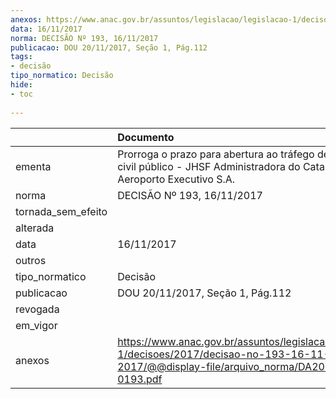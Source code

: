 ```yaml
---
anexos: https://www.anac.gov.br/assuntos/legislacao/legislacao-1/decisoes/2017/decisao-no-193-16-11-2017/@@display-file/arquivo_norma/DA2017-0193.pdf
data: 16/11/2017
norma: DECISÃO Nº 193, 16/11/2017
publicacao: DOU 20/11/2017, Seção 1, Pág.112
tags:
- decisão
tipo_normatico: Decisão
hide: 
- toc 
 
---
```


|                    | Documento                                                                                                                                     |
|:-------------------|:----------------------------------------------------------------------------------------------------------------------------------------------|
| ementa             | Prorroga o prazo para abertura ao tráfego de aeródromo civil público - JHSF Administradora do Catarina Aeroporto Executivo S.A.               |
| norma              | DECISÃO Nº 193, 16/11/2017                                                                                                                    |
| tornada_sem_efeito |                                                                                                                                               |
| alterada           |                                                                                                                                               |
| data               | 16/11/2017                                                                                                                                    |
| outros             |                                                                                                                                               |
| tipo_normatico     | Decisão                                                                                                                                       |
| publicacao         | DOU 20/11/2017, Seção 1, Pág.112                                                                                                              |
| revogada           |                                                                                                                                               |
| em_vigor           |                                                                                                                                               |
| anexos             | https://www.anac.gov.br/assuntos/legislacao/legislacao-1/decisoes/2017/decisao-no-193-16-11-2017/@@display-file/arquivo_norma/DA2017-0193.pdf |